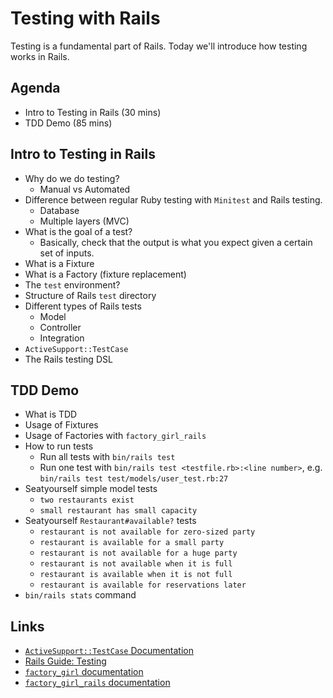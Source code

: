 # Testing with Rails

Testing is a fundamental part of Rails. Today we'll introduce how testing works in Rails.

## Agenda

* Intro to Testing in Rails (30 mins)
* TDD Demo (85 mins)

## Intro to Testing in Rails

* Why do we do testing?
  * Manual vs Automated
* Difference between regular Ruby testing with `Minitest` and Rails testing.
  * Database
  * Multiple layers (MVC)
* What is the goal of a test?
  * Basically, check that the output is what you expect given a certain set of inputs.
* What is a Fixture
* What is a Factory (fixture replacement)
* The `test` environment?
* Structure of Rails `test` directory
* Different types of Rails tests
  * Model
  * Controller
  * Integration
* `ActiveSupport::TestCase`
* The Rails testing DSL

## TDD Demo

* What is TDD
* Usage of Fixtures
* Usage of Factories with `factory_girl_rails`
* How to run tests
  * Run all tests with `bin/rails test`
  * Run one test with `bin/rails test <testfile.rb>:<line number>`, e.g. `bin/rails test test/models/user_test.rb:27`
* Seatyourself simple model tests
  * `two restaurants exist`
  * `small restaurant has small capacity`
* Seatyourself `Restaurant#available?` tests
  * `restaurant is not available for zero-sized party`
  * `restaurant is available for a small party`
  * `restaurant is not available for a huge party`
  * `restaurant is not available when it is full`
  * `restaurant is available when it is not full`
  * `restaurant is available for reservations later`
* `bin/rails stats` command

## Links

* [`ActiveSupport::TestCase` Documentation](http://api.rubyonrails.org/classes/ActiveSupport/TestCase.html)
* [Rails Guide: Testing](http://guides.rubyonrails.org/testing.html)
* [`factory_girl` documentation](https://github.com/thoughtbot/factory_girl)
* [`factory_girl_rails` documentation](https://github.com/thoughtbot/factory_girl_rails)
